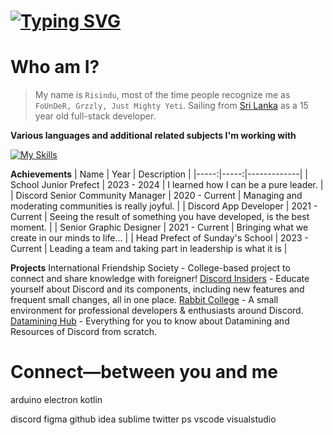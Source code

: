 # [![Typing SVG](https://readme-typing-svg.demolab.com?font=Fira+Code&pause=1000&color=F7A0A0&random=false&width=435&lines=I'm+a+passionate+fullstack+developer;I'm+a+senior+moderator;I'm+a+graphic+designer)](https://git.io/typing-svg)

# Who am I?
> My name is `Risindu`, most of the time people recognize me as `FoUnDeR, Grzzly, Just Mighty Yeti`. Sailing from [Sri Lanka](https://en.wikipedia.org/wiki/Sri_Lanka) as a 15 year old full-stack developer.

**Various languages and additional related subjects I'm working with**

[![My Skills](https://skillicons.dev/icons?i=js,css,html,discordjs,java,ts,lua,py,tailwind,react,bots,git,mongodb,nodejs,workers,windows,arduino,electron,kotlin,md&perline=10)](https://skillicons.dev)

**Achievements**
| Name | Year | Description |
|-----:|-----:|-------------|
| School Junior Prefect | 2023 - 2024 | I learned how I can be a pure leader. |
| Discord Senior Community Manager | 2020 - Current | Managing and moderating communities is really joyful. |
| Discord App Developer | 2021 - Current | Seeing the result of something you have developed, is the best moment. |
| Senior Graphic Designer | 2021 - Current | Bringing what we create in our minds to life... |
| Head Prefect of Sunday's School | 2023 - Current | Leading a team and taking part in leadership is what it is |

**Projects**
International Friendship Society - College-based project to connect and share knowledge with foreigner!
[Discord Insiders](https://discord.gg/cGvgpGTdDU) - Educate yourself about Discord and its components, including new features and frequent small changes, all in one place.
[Rabbit College](https://github.com/rabbit-college/) - A small environment for professional developers & enthusiasts around Discord.
[Datamining Hub](https://github.com/FoUnDeRR/datamining-hub) - Everything for you to know about Datamining and Resources of Discord from scratch.

# Connect—between you and me

arduino
electron
kotlin

discord
figma
github
idea
sublime
twitter
ps
vscode
visualstudio
